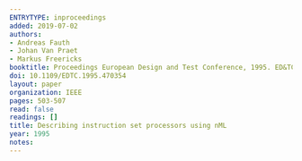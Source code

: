 ```yaml
---
ENTRYTYPE: inproceedings
added: 2019-07-02
authors:
- Andreas Fauth
- Johan Van Praet
- Markus Freericks
booktitle: Proceedings European Design and Test Conference, 1995. ED&TC 1995
doi: 10.1109/EDTC.1995.470354
layout: paper
organization: IEEE
pages: 503-507
read: false
readings: []
title: Describing instruction set processors using nML
year: 1995
notes:
---
```

